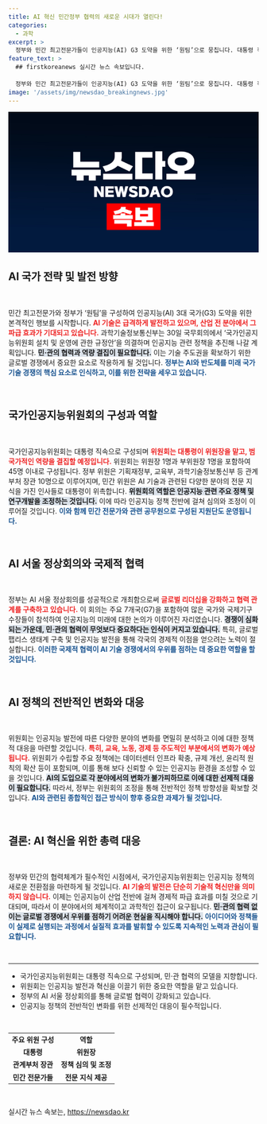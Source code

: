 ```yaml
---
title: AI 혁신 민간정부 협력의 새로운 시대가 열린다!
categories:
  - 과학
excerpt: >
  정부와 민간 최고전문가들이 인공지능(AI) G3 도약을 위한 ‘원팀’으로 뭉칩니다. 대통령 직속 국가인공지능위원회가 구성돼 AI 기술 혁신을 이끌고, 경쟁력 강화를 목표로 하는데, 과연 어떤 변화가 올까요?
feature_text: >
  ## firstkoreanews 실시간 뉴스 속보입니다.

  정부와 민간 최고전문가들이 인공지능(AI) G3 도약을 위한 ‘원팀’으로 뭉칩니다. 대통령 직속 국가인공지능위원회가 구성돼 AI 기술 혁신을 이끌고, 경쟁력 강화를 목표로 하는데, 과연 어떤 변화가 올까요?
image: '/assets/img/newsdao_breakingnews.jpg'
---
```


<p><img src="/assets/img/newsdao_breakingnews.jpg" alt="firstkoreanews 속보" /></p>

<h2 data-ke-size="size26">AI 국가 전략 및 발전 방향</h2>

<p data-ke-size="size16">&nbsp;</p>

<p>민간 최고전문가와 정부가 ‘원팀’을 구성하여 인공지능(AI) 3대 국가(G3) 도약을 위한 본격적인 행보를 시작합니다. <b><span style="color: #ee2323;">AI 기술은 급격하게 발전하고 있으며, 산업 전 분야에서 그 파급 효과가 기대되고 있습니다.</span></b> 과학기술정보통신부는 30일 국무회의에서 ‘국가인공지능위원회 설치 및 운영에 관한 규정안’을 의결하며 인공지능 관련 정책을 추진해 나갈 계획입니다. <b><span style="background-color: #21538527;">민·관의 협력과 역량 결집이 필요합니다.</span></b> 이는 기술 주도권을 확보하기 위한 글로벌 경쟁에서 중요한 요소로 작용하게 될 것입니다. <b><span style="color: #1a5490;">정부는 AI와 반도체를 미래 국가기술 경쟁의 핵심 요소로 인식하고, 이를 위한 전략을 세우고 있습니다.</span></b> </p>

<p data-ke-size="size16">&nbsp;</p>

<h2 data-ke-size="size26">국가인공지능위원회의 구성과 역할</h2>

<p data-ke-size="size16">&nbsp;</p>

<p>국가인공지능위원회는 대통령 직속으로 구성되며 <b><span style="color: #ee2323;">위원회는 대통령이 위원장을 맡고, 범국가적인 역량을 결집할 예정입니다.</span></b> 위원회는 위원장 1명과 부위원장 1명을 포함하여 45명 이내로 구성됩니다. 정부 위원은 기획재정부, 교육부, 과학기술정보통신부 등 관계부처 장관 10명으로 이루어지며, 민간 위원은 AI 기술과 관련된 다양한 분야의 전문 지식을 가진 인사들로 대통령이 위촉합니다. <b><span style="background-color: #21538527;">위원회의 역할은 인공지능 관련 주요 정책 및 연구개발을 조정하는 것입니다.</span></b> 이에 따라 인공지능 정책 전반에 걸쳐 심의와 조정이 이루어질 것입니다. <b><span style="color: #1a5490;">이와 함께 민간 전문가와 관련 공무원으로 구성된 지원단도 운영됩니다.</span></b></p>

<p data-ke-size="size16">&nbsp;</p>

<h2 data-ke-size="size26">AI 서울 정상회의와 국제적 협력</h2>

<p data-ke-size="size16">&nbsp;</p>

<p>정부는 AI 서울 정상회의를 성공적으로 개최함으로써 <b><span style="color: #ee2323;">글로벌 리더십을 강화하고 협력 관계를 구축하고 있습니다.</span></b> 이 회의는 주요 7개국(G7)을 포함하여 많은 국가와 국제기구 수장들이 참석하여 인공지능의 미래에 대한 논의가 이루어진 자리였습니다. <b><span style="background-color: #21538527;">경쟁이 심화되는 가운데, 민·관의 협력이 무엇보다 중요하다는 인식이 커지고 있습니다.</span></b> 특히, 글로벌 팹리스 생태계 구축 및 인공지능 발전을 통해 각국의 경제적 이점을 얻으려는 노력이 절실합니다. <b><span style="color: #1a5490;">이러한 국제적 협력이 AI 기술 경쟁에서의 우위를 점하는 데 중요한 역할을 할 것입니다.</span></b></p>

<p data-ke-size="size16">&nbsp;</p>

<h2 data-ke-size="size26">AI 정책의 전반적인 변화와 대응</h2>

<p data-ke-size="size16">&nbsp;</p>

<p>위원회는 인공지능 발전에 따른 다양한 분야의 변화를 면밀히 분석하고 이에 대한 정책적 대응을 마련할 것입니다. <b><span style="color: #ee2323;">특히, 교육, 노동, 경제 등 주도적인 부분에서의 변화가 예상됩니다.</span></b> 위원회가 수립할 주요 정책에는 데이터센터 인프라 확충, 규제 개선, 윤리적 원칙의 확산 등이 포함되며, 이를 통해 보다 신뢰할 수 있는 인공지능 환경을 조성할 수 있을 것입니다. <b><span style="background-color: #21538527;">AI의 도입으로 각 분야에서의 변화가 불가피하므로 이에 대한 선제적 대응이 필요합니다.</span></b> 따라서, 정부는 위원회의 조정을 통해 전반적인 정책 방향성을 확보할 것입니다. <b><span style="color: #1a5490;">AI와 관련된 종합적인 접근 방식이 향후 중요한 과제가 될 것입니다.</span></b></p>

<p data-ke-size="size16">&nbsp;</p>

<h2 data-ke-size="size26">결론: AI 혁신을 위한 총력 대응</h2>

<p data-ke-size="size16">&nbsp;</p>

<p>정부와 민간의 협력체계가 필수적인 시점에서, 국가인공지능위원회는 인공지능 정책의 새로운 전환점을 마련하게 될 것입니다. <b><span style="color: #ee2323;">AI 기술의 발전은 단순히 기술적 혁신만을 의미하지 않습니다.</span></b> 이제는 인공지능이 산업 전반에 걸쳐 경제적 파급 효과를 미칠 것으로 기대되며, 따라서 이 분야에서의 체계적이고 과학적인 접근이 요구됩니다. <b><span style="background-color: #21538527;">민·관의 협력 없이는 글로벌 경쟁에서 우위를 점하기 어려운 현실을 직시해야 합니다.</span></b> <b><span style="color: #1a5490;">아이디어와 정책들이 실제로 실행되는 과정에서 실질적 효과를 발휘할 수 있도록 지속적인 노력과 관심이 필요합니다.</span></b></p>

<p data-ke-size="size16">&nbsp;</p> 

<hr/>

<ul>
    <li>국가인공지능위원회는 대통령 직속으로 구성되며, 민·관 협력의 모델을 지향합니다.</li>
    <li>위원회는 인공지능 발전과 혁신을 이끌기 위한 중요한 역할을 맡고 있습니다.</li>
    <li>정부의 AI 서울 정상회의를 통해 글로벌 협력이 강화되고 있습니다.</li>
    <li>인공지능 정책의 전반적인 변화를 위한 선제적인 대응이 필수적입니다.</li>
</ul>

<p data-ke-size="size16">&nbsp;</p>

<table style="width: 100%; border-collapse: collapse;">
    <tr>
        <td style="text-align: center; height: 17px;"><b>주요 위원 구성</b></td>
        <td style="text-align: center; height: 17px;"><b>역할</b></td>
    </tr>
    <tr>
        <td style="text-align: center; height: 17px;"><b>대통령</b></td>
        <td style="text-align: center; height: 17px;"><b>위원장</b></td>
    </tr>
    <tr>
        <td style="text-align: center; height: 17px;"><b>관계부처 장관</b></td>
        <td style="text-align: center; height: 17px;"><b>정책 심의 및 조정</b></td>
    </tr>
    <tr>
        <td style="text-align: center; height: 17px;"><b>민간 전문가들</b></td>
        <td style="text-align: center; height: 17px;"><b>전문 지식 제공</b></td>
    </tr>
</table>

<p data-ke-size="size16">&nbsp;</p>
실시간 뉴스 속보는, <a href="https://newsdao.kr" rel="dofollow">https://newsdao.kr</a>


